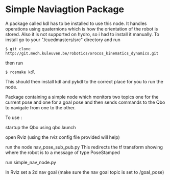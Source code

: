# Simple Naviagtion Package
	
 A package called kdl has to be installed to use this node. It handles operations using quaternions which is how the orientation of the robot is stored. Also it is not supported on hydro, so i had to install it manually.
 To install go to your "/cuedmasters/src" directory and run 

 ```console
 $ git clone http://git.mech.kuleuven.be/robotics/orocos_kinematics_dynamics.git
 ```

 then run 

 ```console
 $ rosmake kdl
 ```


 This should then install kdl and pykdl to the correct place for you to run the node.





 Package containing a simple node which monitors two topics one for the current pose and one for a goal pose and then sends commands to the Qbo to navigate from one to the other.

 To use : 

 startup the Qbo using qbo.launch

 open Rviz (using the rviz config file provided will help)

 run the node nav_pose_sub_pub.py This redirects the tf transform showing where the robot is to a message of type PoseStamped

 run simple_nav_node.py
 
 In Rviz set a 2d nav goal (make sure the nav goal topic is set to /goal_pose)
 


